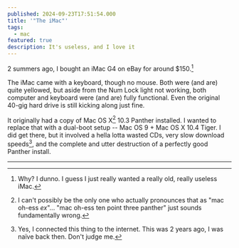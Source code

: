 ```yaml
---
published: 2024-09-23T17:51:54.000
title: '"The iMac"'
tags:
  - mac
featured: true
description: It's useless, and I love it
---
```


2 summers ago, I bought an iMac G4 on eBay for around $150.[^1]

<!-- TODO: insert image here -->

The iMac came with a keyboard, though no mouse. Both were (and are) quite yellowed, but aside from the Num Lock light not working, both computer and keyboard were (and are) fully functional. Even the original 40-gig hard drive is still kicking along just fine.

It originally had a copy of Mac OS X[^2] 10.3 Panther installed. I wanted to replace that with a dual-boot setup -- Mac OS 9 + Mac OS X 10.4 Tiger. I did get there, but it involved a hella lotta wasted CDs, very slow download speeds[^3], and the complete and utter destruction of a perfectly good Panther install.

------

[^1]: Why? I dunno. I guess I just really wanted a really old, really useless iMac.
[^2]: I can't possibly be the only one who actually pronounces that as "mac oh-ess _ex_"... "mac oh-ess ten point three panther" just sounds fundamentally wrong.
[^3]: Yes, I connected this thing to the internet. This was 2 years ago, I was naïve back then. Don't judge me.
